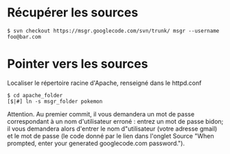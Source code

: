 # Récupérer les sources #

```
$ svn checkout https://msgr.googlecode.com/svn/trunk/ msgr --username foo@bar.com
```

# Pointer vers les sources #

Localiser le répertoire racine d'Apache, renseigné dans le httpd.conf

```
$ cd apache_folder
[$|#] ln -s msgr_folder pokemon
```

Attention. Au premier commit, il vous demandera un mot de passe correspondant à un nom d'utilisateur erroné : entrez un mot de passe bidon; il vous demandera alors d'entrer le nom d"utilisateur (votre adresse gmail) et le mot de passe (le code donné par le lien dans l'onglet Source "When prompted, enter your generated googlecode.com password.").